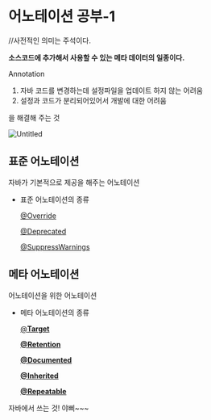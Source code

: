 # 어노테이션 공부-1

//사전적인 의미는 주석이다.

**소스코드에 추가해서 사용할 수 있는 메타 데이터의 일종이다.**

Annotation

1. 자바 코드를 변경하는데 설정파일을 업데이트 하지 않는 어려움
2. 설정과 코드가 분리되어있어서 개발에 대한 어려움

을 해결해 주는 것

![Untitled](%E1%84%8B%E1%85%A5%E1%84%82%E1%85%A9%E1%84%90%E1%85%A6%E1%84%8B%E1%85%B5%E1%84%89%E1%85%A7%E1%86%AB%20%E1%84%80%E1%85%A9%E1%86%BC%E1%84%87%E1%85%AE-1%20b2af458b39394d52b0558b698b211faa/Untitled.png)

## 표준 어노테이션

자바가 기본적으로 제공을 해주는 어노테이션

- 표준 어노테이션의 종류
    
    [ @Override](%E1%84%8B%E1%85%A5%E1%84%82%E1%85%A9%E1%84%90%E1%85%A6%E1%84%8B%E1%85%B5%E1%84%89%E1%85%A7%E1%86%AB%20%E1%84%80%E1%85%A9%E1%86%BC%E1%84%87%E1%85%AE-1%20b2af458b39394d52b0558b698b211faa/@Override%2067a0cb52b89e4b2da89dcaf189044b19.md)
    
    [ @Deprecated](%E1%84%8B%E1%85%A5%E1%84%82%E1%85%A9%E1%84%90%E1%85%A6%E1%84%8B%E1%85%B5%E1%84%89%E1%85%A7%E1%86%AB%20%E1%84%80%E1%85%A9%E1%86%BC%E1%84%87%E1%85%AE-1%20b2af458b39394d52b0558b698b211faa/@Deprecated%205660465cc0334d0c9623b46166e667e0.md)
    
    [@SuppressWarnings](%E1%84%8B%E1%85%A5%E1%84%82%E1%85%A9%E1%84%90%E1%85%A6%E1%84%8B%E1%85%B5%E1%84%89%E1%85%A7%E1%86%AB%20%E1%84%80%E1%85%A9%E1%86%BC%E1%84%87%E1%85%AE-1%20b2af458b39394d52b0558b698b211faa/@SuppressWarnings%2032acb32ab47b4aa499c08598d4732b1d.md)
    

## 메타 어노테이션

어노테이션을 위한 어노테이션

- 메타 어노테이션의 종류
    
    [@**Target**](%E1%84%8B%E1%85%A5%E1%84%82%E1%85%A9%E1%84%90%E1%85%A6%E1%84%8B%E1%85%B5%E1%84%89%E1%85%A7%E1%86%AB%20%E1%84%80%E1%85%A9%E1%86%BC%E1%84%87%E1%85%AE-1%20b2af458b39394d52b0558b698b211faa/@Target%204ff3b69f867b4e33b80402e2d4e3002c.md)
    
    [**@Retention**](%E1%84%8B%E1%85%A5%E1%84%82%E1%85%A9%E1%84%90%E1%85%A6%E1%84%8B%E1%85%B5%E1%84%89%E1%85%A7%E1%86%AB%20%E1%84%80%E1%85%A9%E1%86%BC%E1%84%87%E1%85%AE-1%20b2af458b39394d52b0558b698b211faa/@Retention%20b75eadbf539f4029ba1070bfcd770eb2.md)
    
    [**@Documented**](%E1%84%8B%E1%85%A5%E1%84%82%E1%85%A9%E1%84%90%E1%85%A6%E1%84%8B%E1%85%B5%E1%84%89%E1%85%A7%E1%86%AB%20%E1%84%80%E1%85%A9%E1%86%BC%E1%84%87%E1%85%AE-1%20b2af458b39394d52b0558b698b211faa/@Documented%20e46500d25843433a9fe09d86b2a70eea.md)
    
    [**@Inherited**](%E1%84%8B%E1%85%A5%E1%84%82%E1%85%A9%E1%84%90%E1%85%A6%E1%84%8B%E1%85%B5%E1%84%89%E1%85%A7%E1%86%AB%20%E1%84%80%E1%85%A9%E1%86%BC%E1%84%87%E1%85%AE-1%20b2af458b39394d52b0558b698b211faa/@Inherited%200675f6f4770a41718f3d7e41b98aa608.md)
    
    [**@Repeatable**](%E1%84%8B%E1%85%A5%E1%84%82%E1%85%A9%E1%84%90%E1%85%A6%E1%84%8B%E1%85%B5%E1%84%89%E1%85%A7%E1%86%AB%20%E1%84%80%E1%85%A9%E1%86%BC%E1%84%87%E1%85%AE-1%20b2af458b39394d52b0558b698b211faa/@Repeatable%20eaa2cf49ee224899a7825852b7d02d9b.md)
    

자바에서 쓰는 것! 야삐~~~